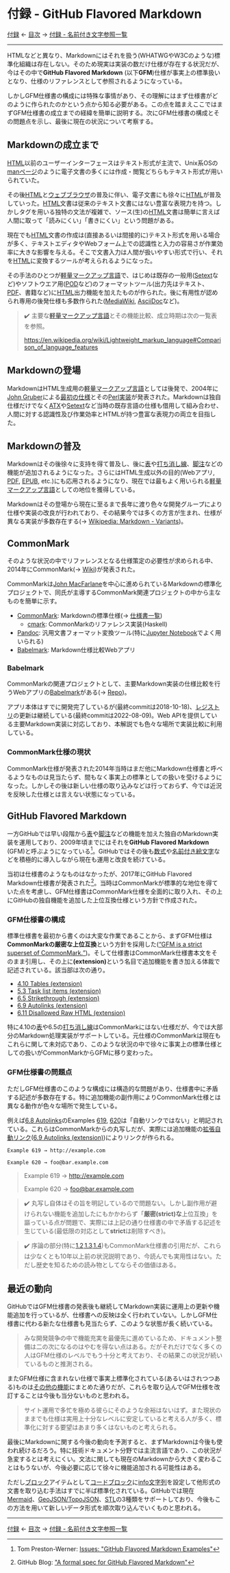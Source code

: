 # 付録 - GitHub Flavored Markdown

[付録]
← [目次] →
[付録 - 名前付き文字参照一覧]

------------------------------------------------------------------------

HTMLなどと異なり、Markdownにはそれを扱う(WHATWGやW3Cのような)標準化組織は存在しない。そのため現実は実装の数だけ仕様が存在する状況だが、今はその中で**GitHub Flavored Markdown** (以下**GFM**)仕様が事実上の標準扱いとなり、仕様のリファレンスとして参照されるようになっている。

しかしGFM仕様書の構成には特殊な事情があり、その理解にはまず仕様書がどのように作られたのかという点から知る必要がある。この点を踏まえここではまずGFM仕様書の成立までの経緯を簡単に説明する。次にGFM仕様書の構成とその問題点を示し、最後に現在の状況について考察する。

## Markdownの成立まで

[HTML]以前のユーザーインターフェースはテキスト形式が主流で、Unix系OSの[manページ]のように電子文書の多くには作成・閲覧どちらもテキスト形式が用いられていた。

その後[HTML]と[ウェブブラウザ]の普及に伴い、電子文書にも徐々に[HTML]が普及していった。[HTML]文書は従来のテキスト文書にはない豊富な表現力を持つ。しかしタグを用いる独特の文法が複雑で、ソース(生)の[HTML]文書は簡単に言えば人間に取って「読みにくい」「書きにくい」という問題がある。

現在でも[HTML]文書の作成は(直接あるいは間接的に)テキスト形式を用いる場合が多く、テキストエディタやWebフォーム上での認識性と入力の容易さが作業効率に大きな影響を与える。そこで文書入力は人間が扱いやすい形式で行い、それを[HTML]に変換するツールが考えられるようになった。

その手法のひとつが[軽量マークアップ言語]で、はじめは既存の一般用([Setext]など)やソフトウエア用([POD]など)のフォーマットツール(出力先はテキスト、[PDF]、書籍など)に[HTML]出力機能を加えたものが作られた。後に有用性が認められ専用の後発仕様も多数作られた([MediaWiki], [AsciiDoc]など)。

> &#x2714;&#xFE0F; 主要な[軽量マークアップ言語]とその機能比較、成立時期は次の一覧表を参照。
> 
> <https://en.wikipedia.org/wiki/Lightweight_markup_language#Comparison_of_language_features>

## Markdownの登場

MarkdownはHTML生成用の[軽量マークアップ言語]としては後発で、2004年に[John Gruber](https://en.wikipedia.org/wiki/John_Gruber)による[最初の仕様](https://daringfireball.net/projects/markdown/syntax)とその[Perl実装](https://daringfireball.net/projects/downloads/Markdown_1.0.1.zip)が発表された。Markdownは独自仕様だけでなく[ATX]や[Setext]など当時の既存言語の仕様も借用して組み合わせ、人間に対する認識性及び作業効率とHTMLが持つ豊富な表現力の両立を目指した。

## Markdownの普及

Markdownはその後徐々に支持を得て普及し、後に[表]や[打ち消し線]、[脚注]などの機能が追加されるようになった。さらにはHTML生成以外の目的(Webアプリ, [PDF], [EPUB], etc.)にも応用されるようになり、現在では最もよく用いられる[軽量マークアップ言語]としての地位を獲得している。

Markdownはその登場から現在に至るまで長年に渡り色々な開発グループにより仕様や実装の改良が行われており、その結果今では多くの方言が生まれ、仕様が異なる実装が多数存在する(→ [Wikipedia: Markdown - Variants](https://en.wikipedia.org/wiki/Markdown#Variants))。

## CommonMark

そのような状況の中でリファレンスとなる仕様策定の必要性が求められる中、2014年にCommonMark(→ [Wiki](https://en.wikipedia.org/wiki/Markdown#Standardization))が発表された。

CommonMarkは[John MacFarlane](https://en.wikipedia.org/wiki/John_MacFarlane_(philosopher))を中心に進められているMarkdownの標準化プロジェクトで、同氏が主導するCommonMark関連プロジェクトの中から主なものを簡単に示す。

- [CommonMark]\: Markdownの標準仕様(→ [仕様書一覧](https://spec.commonmark.org/))
  - [cmark](https://github.com/commonmark/cmark): CommonMarkのリファレンス実装(Haskell)
- [Pandoc]\: 汎用文書フォーマット変換ツール(特に[Jupyter Notebook]でよく用いられる)
- [Babelmark]\: Markdown仕様比較Webアプリ

### Babelmark

CommonMarkの関連プロジェクトとして、主要Markdown実装の仕様比較を行うWebアプリの[Babelmark]がある(→ [Repo](https://github.com/babelmark/babelmark.github.io))。

アプリ本体はすでに開発完了しているが(最終commitは2018-10-18)、[レジストリ](https://github.com/babelmark/babelmark-registry)の更新は継続している(最終commitは2022-08-09)。Web APIを提供している主要Markdown実装に対応しており、本解説でも色々な場所で実装比較に利用している。

### CommonMark仕様の現状

CommonMark仕様が発表された2014年当時はまだ他にMarkdown仕様書と呼べるようなものは見当たらず、間もなく事実上の標準としての扱いを受けるようになった。しかしその後は新しい仕様の取り込みなどは行っておらず、今では近況を反映した仕様とは言えない状態になっている。

## GitHub Flavored Markdown

一方GitHubでは早い段階から[表]や[脚注]などの機能を加えた独自のMarkdown実装を運用しており、2009年頃までにはそれを**GitHub Flavored Markdown** (GFM)と呼ぶようになっている[^gfm]。GitHubではその後も[数式]や[名前付き絵文字]などを積極的に導入しながら現在も運用と改良を続けている。

当初は仕様書のようなものはなかったが、2017年にGitHub Flavored Markdown仕様書が発表された[^gfm-blog]。当時はCommonMarkが標準的な地位を得ていた点を考慮し、GFM仕様書はCommonMark仕様を全面的に取り入れ、その上にGitHubの独自機能を追加した上位互換仕様という方針で作成された。

### GFM仕様書の構成

標準仕様書を最初から書くのは大変な作業であることから、まずGFM仕様は**CommonMarkの厳密な上位互換**という方針を採用した([<q>GFM is a strict superset of CommonMark.</q>](https://github.github.com/gfm/#what-is-github-flavored-markdown-))。そして仕様書はCommonMark仕様書本文をそのまま引用し、その上に&ZeroWidthSpace;**(extension)**&ZeroWidthSpace;という名目で追加機能を書き加える体裁で記述されている。該当部は次の通り。

- [4.10 Tables (extension)](https://github.github.com/gfm/#tables-extension-)
- [5.3 Task list items (extension)](https://github.github.com/gfm/#task-list-items-extension-)
- [6.5 Strikethrough (extension)](https://github.github.com/gfm/#strikethrough-extension-)
- [6.9 Autolinks (extension)](https://github.github.com/gfm/#autolinks-extension-)
- [6.11 Disallowed Raw HTML (extension)](https://github.github.com/gfm/#disallowed-raw-html-extension-)

特に4.10の[表]や6.5の[打ち消し線]はCommonMarkにはない仕様だが、今では大部分のMarkdown処理実装がサポートしている。元仕様のCommonMarkは現在もこれらに関して未対応であり、このような状況の中で徐々に事実上の標準仕様としての扱いがCommonMarkからGFMに移り変わった。

### GFM仕様書の問題点

ただしGFM仕様書のこのような構成には構造的な問題があり、仕様書中に矛盾する記述が多数存在する。特に追加機能の副作用によりCommonMark仕様とは異なる動作が色々な場所で発生している。

例えば[6.8 Autolinks](https://github.github.com/gfm/#textual-content)のExamples [619](https://github.github.com/gfm/#example-620), [620](https://github.github.com/gfm/#example-621)は「自動リンクではない」と明記されている。これらはCommonMarkからの丸写しだが、実際には追加機能の[拡張自動リンク]\([6.9 Autolinks (extension)](https://github.github.com/gfm/#autolinks-extension-))によりリンクが作られる。

```markdown
Example 619 → http://example.com

Example 620 → foo@bar.example.com
```

> Example 619 → http://example.com
> 
> Example 620 → foo@bar.example.com

> &#x2714;&#xFE0F; 丸写し自体はその旨を明記しているので問題ない。しかし副作用が避けられない機能を追加したにもかかわらず「**厳密(strict)な**上位互換」を謳っている点が問題で、実際には上記の通り仕様書の中で矛盾する記述を生じている(最低限の対応として**strict**は削除すべき)。

> &#x2714;&#xFE0F; 序論の部分(特に[1.2](https://github.github.com/gfm/#what-is-markdown-),[1.3](https://github.github.com/gfm/#why-is-a-spec-needed-),[1.4](https://github.github.com/gfm/#about-this-document))もCommonMark仕様書の引用だが、これらは少なくとも10年以上前の状況説明であり、今読んでも実用性はない。ただし歴史を知るための読み物としてならその価値はある。

## 最近の動向

GitHubではGFM仕様書の発表後も継続してMarkdown実装に運用上の更新や機能追加を行っているが、仕様書への反映は全く行われていない。しかしGFM仕様書に代わる新たな仕様書も見当たらず、このような状態が長く続いている。

> みな開発競争の中で機能充実を最優先に進めているため、ドキュメント整備は二の次になるのはやむを得ない点はある。だがそれだけでなく多くの人はGFM仕様のレベルでもう十分と考えており、その結果この状況が続いているものと推測される。

またGFM仕様に含まれない仕様で事実上標準化されている(あるいはされつつある)ものは[その他の機能]にまとめた通りだが、これらを取り込んでGFM仕様を改訂することは今後も当分ないものと思われる。

> サイト運用で多忙を極める彼らにそのような余裕はないはず。また現状のままでも仕様は実用上十分なレベルに安定していると考える人が多く、標準化に対する要望はあまり多くはないものと考えられる。

最後にMarkdownに関する今後の動向を予測すると、まずMarkdownは今後も使われ続けるだろう。特に技術ドキュメント分野では主流言語であり、この状況が急変するとは考えにくい。文法に関しても現在のMarkdownから大きく変わることはもうないが、今後必要に応じて徐々に機能追加される可能性はある。

ただし[ブロック]アイテムとして[コードブロック]に[info文字列]を設定して他形式の文書を取り込む手法はすでに半ば標準化されている。GitHubでは現在[Mermaid]、[GeoJSON/TopoJSON](other-features.md#geojson-topojson)、[STL]の3種類をサポートしており、今後もこの方法を用いて新しいデータ形式を順次取り込んでいくものと思われる。

------------------------------------------------------------------------

[付録]
← [目次] →
[付録 - 名前付き文字参照一覧]

[AsciiDoc]: https://en.wikipedia.org/wiki/AsciiDoc
[ATX]: https://en.wikipedia.org/wiki/Aaron_Swartz#atx
[Babelmark]: https://babelmark.github.io/
[CommonMark]: https://commonmark.org/
[EPUB]: https://ja.wikipedia.org/wiki/EPUB
[HTML]: https://ja.wikipedia.org/wiki/HyperText_Markup_Language
[info文字列]: code-blocks.md#info文字列
[Jupyter Notebook]: https://jupyter.org/
[manページ]: https://ja.wikipedia.org/wiki/Manページ
[MediaWiki]: https://ja.wikipedia.org/wiki/MediaWiki
[Mermaid]: other-features.md#mermaidによるダイアグラムチャート
[Pandoc]: https://en.wikipedia.org/wiki/Pandoc
[PDF]: https://ja.wikipedia.org/wiki/Portable_Document_Format
[POD]: https://ja.wikipedia.org/wiki/Plain_Old_Documentation
[Setext]: https://en.wikipedia.org/wiki/Setext
[STL]: other-features.md#stl
[ウェブブラウザ]: https://ja.wikipedia.org/wiki/ウェブブラウザ
[コードブロック]: code-blocks.md
[ブロック]: blocks.md
[その他の機能]: other-features.md
[打ち消し線]: bold-italic-strikethrough.md#打ち消し線
[拡張自動リンク]: links.md#拡張自動リンク
[脚注]: other-features.md#脚注
[軽量マークアップ言語]: https://ja.wikipedia.org/wiki/軽量マークアップ言語
[数式]: other-features.md#数式
[名前付き絵文字]: github-specific.md#名前付き絵文字
[付録]: appendices.md
[付録 - 名前付き文字参照一覧]: named-character-references.md
[表]: tables.md
[目次]: index.md#github-flavored-markdown

[^gfm]: Tom Preston-Werner: [Issues: "GitHub Flavored Markdown Examples"](https://github.com/mojombo/github-flavored-markdown/issues/1)
[^gfm-blog]: GitHub Blog: ["A formal spec for GitHub Flavored Markdown"](https://github.blog/2017-03-14-a-formal-spec-for-github-markdown/)
